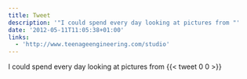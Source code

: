 ```yaml
---
title: Tweet
description: '"I could spend every day looking at pictures from "'
date: '2012-05-11T11:05:38+01:00'
links:
  - 'http://www.teenageengineering.com/studio'
---
```

I could spend every day looking at pictures from 
      {{< tweet 0 0 >}}
    
